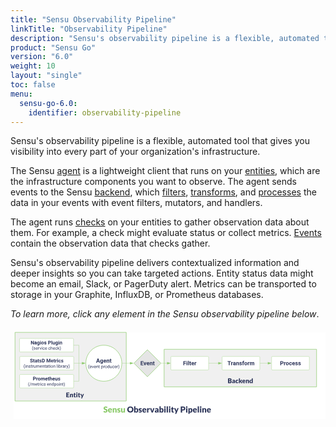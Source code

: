 ```yaml
---
title: "Sensu Observability Pipeline"
linkTitle: "Observability Pipeline"
description: "Sensu's observability pipeline is a flexible, automated tool that gives you visibility into every part of your organization's infrastructure. Read this overview to learn how the observability pipeline works."
product: "Sensu Go"
version: "6.0"
weight: 10
layout: "single"
toc: false
menu:
  sensu-go-6.0:
    identifier: observability-pipeline
---
```


Sensu's observability pipeline is a flexible, automated tool that gives you visibility into every part of your organization's infrastructure.

The Sensu [agent][1] is a lightweight client that runs on your [entities][2], which are the infrastructure components you want to observe.
The agent sends events to the Sensu [backend][1], which [filters][5], [transforms][6], and [processes][7] the data in your events with event filters, mutators, and handlers.

The agent runs [checks][3] on your entities to gather observation data about them.
For example, a check might evaluate status or collect metrics.
[Events][3] contain the observation data that checks gather.

Sensu's observability pipeline delivers contextualized information and deeper insights so you can take targeted actions.
Entity status data might become an email, Slack, or PagerDuty alert.
Metrics can be transported to storage in your Graphite, InfluxDB, or Prometheus databases.

*To learn more, click any element in the Sensu observability pipeline below*.

<svg xmlns="http://www.w3.org/2000/svg" xmlns:xlink="http://www.w3.org/1999/xlink" xmlns:lucid="lucid" viewBox="0 0 1400 405" preserveAspectRatio="xMidYMid meet"><g transform="translate(14.423076923077076 20)" lucid:page-tab-id="0_0"><path d="M0 0h1823.08v553.85H0z" fill="#fff"/><a xlink:href="pipeline-agent-backend/" target="_top"><path d="M668.26 75.15H1346v167H668.26z" stroke="#89c967" stroke-width="2" fill="#f0f0f0"/><path class="lucid-link lucid-hotspot lucid-overlay-hotspot" d="M668.26 75.15H1346v167H668.26z" fill="none"/></a><a xlink:href="pipeline-filter/" target="_top"><path d="M698.3 110.12c0-1.66 1.33-3 3-3H863c1.66 0 3 1.34 3 3v54c0 1.65-1.34 3-3 3H701.3c-1.67 0-3-1.35-3-3z" stroke="#89c967" fill="#fff"/><use xlink:href="#a" transform="matrix(1,0,0,1,703.2895709085567,112.11538461538461) translate(49.23988381410256 33.76402243589744)"/><path class="lucid-link lucid-hotspot lucid-overlay-hotspot" d="M698.3 110.12c0-1.66 1.33-3 3-3H863c1.66 0 3 1.34 3 3v54c0 1.65-1.34 3-3 3H701.3c-1.67 0-3-1.35-3-3z" fill="none"/></a><a xlink:href="pipeline-transform/" target="_top"><path d="M926 110.12c0-1.66 1.34-3 3-3h161.7c1.67 0 3 1.34 3 3v54c0 1.65-1.33 3-3 3H929c-1.66 0-3-1.35-3-3z" stroke="#89c967" fill="#fff"/><use xlink:href="#b" transform="matrix(1,0,0,1,931.0000194281496,112.11538461538461) translate(18.72230568910257 33.76402243589744)"/><path class="lucid-link lucid-hotspot lucid-overlay-hotspot" d="M926 110.12c0-1.66 1.34-3 3-3h161.7c1.67 0 3 1.34 3 3v54c0 1.65-1.33 3-3 3H929c-1.66 0-3-1.35-3-3z" fill="none"/></a><a xlink:href="pipeline-process/" target="_top"><path d="M1146 110.12c0-1.66 1.34-3 3-3h161.7c1.67 0 3 1.34 3 3v54c0 1.65-1.33 3-3 3H1149c-1.66 0-3-1.35-3-3z" stroke="#89c967" fill="#fff"/><use xlink:href="#c" transform="matrix(1,0,0,1,1151.0000194281486,112.11538461538461) translate(32.23142027243589 33.76402243589744)"/><path class="lucid-link lucid-hotspot lucid-overlay-hotspot" d="M1146 110.12c0-1.66 1.34-3 3-3h161.7c1.67 0 3 1.34 3 3v54c0 1.65-1.33 3-3 3H1149c-1.66 0-3-1.35-3-3z" fill="none"/></a><path d="M656.04 137.12h25.37" stroke="#89c967" fill="none"/><path d="M656.06 137.62h-1.02l.5-.5-.5-.5h1.02z" fill="#89c967"/><path d="M696.17 137.12l-14.26 4.63v-9.27z" stroke="#89c967" fill="#89c967"/><path d="M867 137.12h42.12" stroke="#89c967" fill="none"/><path d="M867 137.62h-.5v-1h.5z" fill="#89c967"/><path d="M923.88 137.12l-14.26 4.63v-9.27z" stroke="#89c967" fill="#89c967"/><path d="M1094.7 137.12h34.42" stroke="#89c967" fill="none"/><path d="M1094.72 137.62h-.5v-1h.5z" fill="#89c967"/><path d="M1143.88 137.12l-14.26 4.63v-9.27z" stroke="#89c967" fill="#89c967"/><a xlink:href="pipeline-entities/" target="_top"><path d="M5.58 0H500v305.12H5.58z" stroke="#89c967" stroke-width="2" fill="#f0f0f0"/><path class="lucid-link lucid-hotspot lucid-overlay-hotspot" d="M5.58 0H500v305.12H5.58z" fill="none"/></a><path d="M266.58 57.12h23.06v79.5" stroke="#89c967" fill="none"/><path d="M266.6 57.62h-.52v-1h.5z" fill="#89c967"/><path d="M289.64 136.6v.52M267.58 137.12h35.4" stroke="#89c967" fill="none"/><path d="M267.6 137.62h-.52v-1h.5z" fill="#89c967"/><path d="M317.73 137.12l-14.26 4.63v-9.27z" stroke="#89c967" fill="#89c967"/><path d="M267.08 217.12h22.56v-79.5" stroke="#89c967" fill="none"/><path d="M267.1 217.62h-.52v-1h.5z" fill="#89c967"/><path d="M289.64 137.63v-.5M481.85 137.12h34.48" stroke="#89c967" fill="none"/><path d="M481.87 137.62h-.53v-1h.53z" fill="#89c967"/><path d="M531.1 137.12l-14.27 4.63v-9.27z" stroke="#89c967" fill="#89c967"/><a xlink:href="pipeline-agent-backend/" target="_top"><path d="M753.27 197.12h507.7v40h-507.7z" stroke="#000" stroke-opacity="0" stroke-width="2" fill-opacity="0"/><use xlink:href="#d" transform="matrix(1,0,0,1,753.2728800522422,197.1153846153846) translate(197.3028846153846 28.471153846153847)"/><path class="lucid-link lucid-hotspot lucid-overlay-hotspot" d="M753.27 197.12h507.7v40h-507.7z" fill="none"/></a><a xlink:href="pipeline-entities/" target="_top"><path d="M160 260h223.6v44.26H160z" stroke="#000" stroke-opacity="0" stroke-width="2" fill-opacity="0"/><use xlink:href="#e" transform="matrix(1,0,0,1,160,260) translate(71.86057692307692 28.471153846153847)"/><path class="lucid-link lucid-hotspot lucid-overlay-hotspot" d="M160 260h223.6v44.26H160z" fill="none"/></a><a xlink:href="pipeline-checks-events/" target="_top"><path d="M594.13 77.12l60 60-60 60-60-60z" stroke="#89c967" stroke-width="2" fill="#e5e5e5"/><use xlink:href="#f" transform="matrix(1,0,0,1,539.128094597964,82.11538461538461) translate(23.611478365384613 63.76402243589744)"/><path class="lucid-link lucid-hotspot lucid-overlay-hotspot" d="M594.13 77.12l60 60-60 60-60-60z" fill="none"/></a><a xlink:href="pipeline-agent-backend/" target="_top"><path d="M480.35 137.12c0 44.18-35.8 80-80 80-44.18 0-80-35.82-80-80 0-44.2 35.82-80 80-80 44.2 0 80 35.8 80 80z" stroke="#89c967" stroke-width="2" fill="#fff"/><use xlink:href="#g" transform="matrix(1,0,0,1,325.35250883744345,62.11538461538461) translate(40.61373197115385 72.49599358974359)"/><use xlink:href="#h" transform="matrix(1,0,0,1,325.35250883744345,62.11538461538461) translate(4.678109975961533 96.59705528846155)"/><use xlink:href="#i" transform="matrix(1,0,0,1,325.35250883744345,62.11538461538461) translate(62.35163762019231 96.59705528846155)"/><path class="lucid-link lucid-hotspot lucid-overlay-hotspot" d="M480.35 137.12c0 44.18-35.8 80-80 80-44.18 0-80-35.82-80-80 0-44.2 35.82-80 80-80 44.2 0 80 35.8 80 80z" fill="none"/></a><path d="M400.35 218.62v39.5-41.74" stroke="#000" stroke-opacity="0" fill="none"/><path d="M400.35 201.62l4.64 14.26h-9.28z" stroke="#000" stroke-opacity="0" fill-opacity="0"/><a xlink:href="pipeline-checks-events/" target="_top"><path d="M25.58 30.12c0-1.66 1.34-3 3-3h234c1.65 0 3 1.34 3 3v54c0 1.65-1.35 3-3 3h-234c-1.66 0-3-1.35-3-3z" stroke="#89c967" fill="#fff"/><use xlink:href="#j" transform="matrix(1,0,0,1,30.576923076922924,32.11538461538461) translate(44.63585486778845 21.400490785256405)"/><use xlink:href="#k" transform="matrix(1,0,0,1,30.576923076922924,32.11538461538461) translate(121.06908553685898 21.400490785256405)"/><use xlink:href="#l" transform="matrix(1,0,0,1,30.576923076922924,32.11538461538461) translate(50.15249399038461 44.719050480769226)"/><use xlink:href="#m" transform="matrix(1,0,0,1,30.576923076922924,32.11538461538461) translate(122.50262920673077 44.719050480769226)"/><path class="lucid-link lucid-hotspot lucid-overlay-hotspot" d="M25.58 30.12c0-1.66 1.34-3 3-3h234c1.65 0 3 1.34 3 3v54c0 1.65-1.35 3-3 3h-234c-1.66 0-3-1.35-3-3z" fill="none"/></a><a xlink:href="pipeline-checks-events/" target="_top"><path d="M26.58 110.12c0-1.66 1.34-3 3-3h234c1.65 0 3 1.34 3 3v54c0 1.65-1.35 3-3 3h-234c-1.66 0-3-1.35-3-3z" stroke="#89c967" fill="#fff"/><use xlink:href="#n" transform="matrix(1,0,0,1,31.576923076922924,112.11538461538461) translate(40.292186247996796 21.400490785256405)"/><use xlink:href="#o" transform="matrix(1,0,0,1,31.576923076922924,112.11538461538461) translate(112.97879732572116 21.400490785256405)"/><use xlink:href="#p" transform="matrix(1,0,0,1,31.576923076922924,112.11538461538461) translate(11.991436298076906 44.719050480769226)"/><use xlink:href="#q" transform="matrix(1,0,0,1,31.576923076922924,112.11538461538461) translate(158.83263221153848 44.719050480769226)"/><path class="lucid-link lucid-hotspot lucid-overlay-hotspot" d="M26.58 110.12c0-1.66 1.34-3 3-3h234c1.65 0 3 1.34 3 3v54c0 1.65-1.35 3-3 3h-234c-1.66 0-3-1.35-3-3z" fill="none"/></a><a xlink:href="pipeline-checks-events/" target="_top"><path d="M26.08 190.12c0-1.66 1.34-3 3-3h234c1.65 0 3 1.34 3 3v54c0 1.65-1.35 3-3 3h-234c-1.66 0-3-1.35-3-3z" stroke="#89c967" fill="#fff"/><use xlink:href="#r" transform="matrix(1,0,0,1,31.076923076922924,192.11538461538464) translate(53.57515775240384 21.400490785256405)"/><use xlink:href="#s" transform="matrix(1,0,0,1,31.076923076922924,192.11538461538464) translate(32.30675330528845 44.719050480769226)"/><use xlink:href="#t" transform="matrix(1,0,0,1,31.076923076922924,192.11538461538464) translate(116.04698768028847 44.719050480769226)"/><path class="lucid-link lucid-hotspot lucid-overlay-hotspot" d="M26.08 190.12c0-1.66 1.34-3 3-3h234c1.65 0 3 1.34 3 3v54c0 1.65-1.35 3-3 3h-234c-1.66 0-3-1.35-3-3z" fill="none"/></a><path d="M383.6 320h507.7v44H383.6z" stroke="#000" stroke-opacity="0" stroke-width="2" fill-opacity="0"/><use xlink:href="#u" transform="matrix(1,0,0,1,383.60356235114165,320) translate(14.36940418397478 36.19764280232888)"/><use xlink:href="#v" transform="matrix(1,0,0,1,383.60356235114165,320) translate(119.95503095996753 36.19764280232888)"/><use xlink:href="#w" transform="matrix(1,0,0,1,383.60356235114165,320) translate(356.5049763247307 36.19764280232888)"/><defs><path fill="#2c3458" d="M1006-595H430V0H130v-1456h948v243H430v376h576v242" id="x"/><path fill="#2c3458" d="M416 0H126v-1082h290V0zM271-1212c-92 0-162-61-162-150s68-149 162-149c93 0 162 60 162 149s-70 150-162 150" id="y"/><path fill="#2c3458" d="M416 0H126v-1536h290V0" id="z"/><path fill="#2c3458" d="M457-330c2 83 25 111 111 112 32 0 60-2 85-7V-6c-57 17-115 26-175 26-203 0-310-102-310-307v-583H10v-212h158v-266h289v266h185v212H457v540" id="A"/><path fill="#2c3458" d="M1031-175C952-60 797 20 609 20 287 20 60-206 72-543c12-330 180-559 505-559 309 0 482 214 477 537v118H365c15 134 115 234 263 234 111 0 198-40 261-121zM770-644c5-139-62-226-194-224-130 1-191 97-208 224h402" id="B"/><path fill="#2c3458" d="M719-811c-143-24-279 1-319 103V0H111v-1082h273l8 129c74-124 180-175 331-136" id="C"/><g id="a"><use transform="matrix(0.012520032051282052,0,0,0.012520032051282052,0,0)" xlink:href="#x"/><use transform="matrix(0.012520032051282052,0,0,0.012520032051282052,14.047475961538462,0)" xlink:href="#y"/><use transform="matrix(0.012520032051282052,0,0,0.012520032051282052,20.845853365384617,0)" xlink:href="#z"/><use transform="matrix(0.012520032051282052,0,0,0.012520032051282052,27.64423076923077,0)" xlink:href="#A"/><use transform="matrix(0.012520032051282052,0,0,0.012520032051282052,36.30809294871795,0)" xlink:href="#B"/><use transform="matrix(0.012520032051282052,0,0,0.012520032051282052,50.16776842948718,0)" xlink:href="#C"/></g><path fill="#2c3458" d="M1226-1213H780V0H480v-1213H40v-243h1186v243" id="D"/><path fill="#2c3458" d="M552-1102c254-4 435 134 435 383v469c1 103 15 180 43 233V0H738c-13-26-23-58-29-97C639-19 548 20 436 20 238 20 64-113 68-304c5-258 212-357 496-357h133c11-137-29-227-160-227-90 0-156 45-156 131H92c15-231 213-342 460-345zM357-325c0 76 61 124 142 124 88 0 168-45 198-105v-186H589c-152 2-232 51-232 167" id="E"/><path fill="#2c3458" d="M750-692c-1-124-48-174-173-175-81 0-142 35-183 104V0H105v-1082h272l9 125c77-97 181-145 311-145 244 0 342 151 342 403V0H750v-692" id="F"/><path fill="#2c3458" d="M529-185c94 0 168-33 168-114 0-35-18-63-53-83s-91-39-168-55C219-491 90-600 90-765c0-208 203-337 432-337 246 0 451 124 453 349H686c-2-91-62-143-165-143-86 0-151 41-153 117 0 32 16 57 46 77 63 43 257 69 335 100 151 60 229 153 229 291C978-13 554 93 282-28 162-81 60-190 56-344h274c5 106 86 159 199 159" id="G"/><path fill="#2c3458" d="M190-1174c-11-296 244-440 544-363l-3 224c-24-6-53-9-88-9-109 0-163 51-163 153v87h215v212H480V0H190v-870H29v-212h161v-92" id="H"/><path fill="#2c3458" d="M579 20C257 20 58-214 66-551c8-331 182-551 511-551 324 0 514 231 514 572 0 319-198 550-512 550zm-2-888c-169 0-222 141-222 338 0 181 61 317 224 317 170 0 223-137 223-338 0-178-64-317-225-317" id="I"/><path fill="#2c3458" d="M741-689c-2-124-40-177-163-178-82 0-141 34-178 102V0H111v-1082h271l9 121c77-94 180-141 311-141 139 0 235 55 287 165 76-110 184-165 325-165 249 0 348 151 348 411V0h-290v-690c-2-123-39-176-163-177-87 0-147 41-180 124l1 743H741v-689" id="J"/><g id="b"><use transform="matrix(0.012520032051282052,0,0,0.012520032051282052,0,0)" xlink:href="#D"/><use transform="matrix(0.012520032051282052,0,0,0.012520032051282052,15.049078525641026,0)" xlink:href="#C"/><use transform="matrix(0.012520032051282052,0,0,0.012520032051282052,24.025941506410255,0)" xlink:href="#E"/><use transform="matrix(0.012520032051282052,0,0,0.012520032051282052,37.77293669871795,0)" xlink:href="#F"/><use transform="matrix(0.012520032051282052,0,0,0.012520032051282052,52.13341346153847,0)" xlink:href="#G"/><use transform="matrix(0.012520032051282052,0,0,0.012520032051282052,65.31700721153845,0)" xlink:href="#H"/><use transform="matrix(0.012520032051282052,0,0,0.012520032051282052,74.50671073717947,0)" xlink:href="#I"/><use transform="matrix(0.012520032051282052,0,0,0.012520032051282052,89.00490785256409,0)" xlink:href="#C"/><use transform="matrix(0.012520032051282052,0,0,0.012520032051282052,98.35737179487178,0)" xlink:href="#J"/></g><path fill="#2c3458" d="M1245-974c0 302-233 466-552 461H430V0H130v-1456h568c323 5 547 167 547 482zm-303 2c1-143-93-241-237-241H430v457h268c151 1 244-71 244-216" id="K"/><path fill="#2c3458" d="M355-556c-2 203 30 338 206 343 102 3 181-63 182-161h271C1001-128 821 17 566 20 242 24 66-212 66-554c0-320 184-548 498-548 262 0 451 167 450 423H743c-1-108-75-193-184-189-162 6-202 123-204 312" id="L"/><g id="c"><use transform="matrix(0.012520032051282052,0,0,0.012520032051282052,0,0)" xlink:href="#K"/><use transform="matrix(0.012520032051282052,0,0,0.012520032051282052,16.53896233974359,0)" xlink:href="#C"/><use transform="matrix(0.012520032051282052,0,0,0.012520032051282052,25.44070512820513,0)" xlink:href="#I"/><use transform="matrix(0.012520032051282052,0,0,0.012520032051282052,39.93890224358975,0)" xlink:href="#L"/><use transform="matrix(0.012520032051282052,0,0,0.012520032051282052,53.310296474358985,0)" xlink:href="#B"/><use transform="matrix(0.012520032051282052,0,0,0.012520032051282052,67.16997195512822,0)" xlink:href="#G"/><use transform="matrix(0.012520032051282052,0,0,0.012520032051282052,80.35356570512822,0)" xlink:href="#G"/></g><path fill="#2c3458" d="M966-754c170 42 282 125 282 315 0 303-231 439-546 439H120v-1457h536c319 4 558 86 558 394 0 177-112 257-248 309zm-52 308c1-132-85-172-220-172H458v363h238c138 0 217-58 218-191zm-38-577c0-140-81-181-220-181H458v360c201-1 418 30 418-179" id="M"/><path fill="#2c3458" d="M572-1057c257 0 406 153 406 409V0c-68-4-160 9-208-12-30-14-45-72-60-107C623-47 539 18 382 16 189 13 70-77 70-270c0-183 145-251 311-298 78-21 176-33 295-36 8-132-26-216-144-216-125 0-159 78-268 78-94 0-104-95-146-151 112-100 257-164 454-164zM366-285c-2 73 41 96 114 96 97 0 140-35 196-89v-144c-104 4-184 15-248 46-39 19-61 43-62 91" id="N"/><path fill="#2c3458" d="M958-162C862-50 728 16 528 16 297 16 159-117 90-293c-49-124-51-307-4-437 70-194 223-323 484-323 177 0 287 60 380 153-36 45-67 98-109 136-73 33-113-34-174-50-21-5-46-11-77-11-169 4-215 131-220 304-6 205 103 354 302 295 57-17 74-74 140-74 25 0 42 10 56 27" id="O"/><path fill="#2c3458" d="M430-1497v839c57 1 95 0 120-37l196-292c22-33 48-50 100-50h284L862-668c-25 34-54 60-90 82 30 23 56 53 78 90L1142 0H862c-52-1-83-16-102-52L564-419c-19-31-28-40-74-40h-60V0H120v-1497h310" id="P"/><path fill="#2c3458" d="M1024-162C926-48 781 16 578 16 325 16 169-111 94-299c-49-123-59-309-6-439 74-183 225-315 476-315 298 0 466 176 466 475 0 66-3 115-70 115H362c16 155 90 243 244 247 98 2 155-39 218-71 37-18 85-16 110 14zM752-643c-3-120-60-196-182-196-129 0-185 80-205 196h387" id="Q"/><path fill="#2c3458" d="M612-820c-81 1-134 39-182 81V0H120v-1037h192c70-3 79 59 94 112 74-70 159-128 302-128 236 0 352 157 352 394V0H750v-659c0-96-44-162-138-161" id="R"/><path fill="#2c3458" d="M494-1057c110-3 175 36 236 85v-525h310V0H848c-79 3-80-75-100-131C671-51 581 16 426 16 225 16 127-123 78-290c-38-128-40-313 4-440 62-181 183-321 412-327zM370-515c0 153 21 293 164 293 98 0 150-43 196-97v-440c-41-45-87-70-162-70-160 0-198 144-198 314" id="S"/><g id="d"><use transform="matrix(0.014423076923076924,0,0,0.014423076923076924,0,0)" xlink:href="#M"/><use transform="matrix(0.014423076923076924,0,0,0.014423076923076924,18.923076923076923,0)" xlink:href="#N"/><use transform="matrix(0.014423076923076924,0,0,0.014423076923076924,34.47115384615385,0)" xlink:href="#O"/><use transform="matrix(0.014423076923076924,0,0,0.014423076923076924,48.49038461538461,0)" xlink:href="#P"/><use transform="matrix(0.014423076923076924,0,0,0.014423076923076924,64.24038461538461,0)" xlink:href="#Q"/><use transform="matrix(0.014423076923076924,0,0,0.014423076923076924,79.9326923076923,0)" xlink:href="#R"/><use transform="matrix(0.014423076923076924,0,0,0.014423076923076924,96.66346153846153,0)" xlink:href="#S"/></g><path fill="#2c3458" d="M1058-1457v260H460v340h458v250H460v347h598V0H120v-1457h938" id="T"/><path fill="#2c3458" d="M774-74c-71 55-172 90-290 90-196 0-304-108-304-303v-536c-70 1-146 12-146-61v-121l165-32 61-253c16-78 146-38 230-48v303h252v212H490v515c0 45 23 83 68 83 48 0 88-50 122 4" id="U"/><path fill="#2c3458" d="M440-1037V0H130v-1037h310zm-154-466c113 0 190 70 190 182 0 111-79 180-190 180-109 0-184-71-184-180 0-110 74-182 184-182" id="V"/><path fill="#2c3458" d="M544 269c-20 41-37 60-98 60H214L414-91 0-1037h274c46-1 73 23 84 54 69 190 150 371 209 571 68-189 134-380 199-571 10-28 45-55 82-54h250" id="W"/><g id="e"><use transform="matrix(0.014423076923076924,0,0,0.014423076923076924,0,0)" xlink:href="#T"/><use transform="matrix(0.014423076923076924,0,0,0.014423076923076924,16.298076923076923,0)" xlink:href="#R"/><use transform="matrix(0.014423076923076924,0,0,0.014423076923076924,33.02884615384615,0)" xlink:href="#U"/><use transform="matrix(0.014423076923076924,0,0,0.014423076923076924,44.56730769230769,0)" xlink:href="#V"/><use transform="matrix(0.014423076923076924,0,0,0.014423076923076924,52.78846153846154,0)" xlink:href="#U"/><use transform="matrix(0.014423076923076924,0,0,0.014423076923076924,64.32692307692308,0)" xlink:href="#W"/></g><path fill="#2c3458" d="M1006-631H430v390h676V0H130v-1456h974v243H430v347h576v235" id="X"/><path fill="#2c3458" d="M516-353l201-729h302L654 0H378L13-1082h302" id="Y"/><g id="f"><use transform="matrix(0.012520032051282052,0,0,0.012520032051282052,0,0)" xlink:href="#X"/><use transform="matrix(0.012520032051282052,0,0,0.012520032051282052,14.097556089743591,0)" xlink:href="#Y"/><use transform="matrix(0.012520032051282052,0,0,0.012520032051282052,26.893028846153847,0)" xlink:href="#B"/><use transform="matrix(0.012520032051282052,0,0,0.012520032051282052,40.75270432692308,0)" xlink:href="#F"/><use transform="matrix(0.012520032051282052,0,0,0.012520032051282052,55.11318108974359,0)" xlink:href="#A"/></g><path fill="#2c3458" d="M952-300H426L326 0H7l542-1456h278L1372 0h-319zM507-543h364l-183-545" id="Z"/><path fill="#2c3458" d="M505 20C221 18 69-239 69-549c0-302 153-553 438-553 119 0 211 41 277 122l12-102h262V-36c-8 305-208 458-520 462-160 1-335-76-403-170L263 80c72 81 159 121 262 121 172 1 260-107 243-294C701-18 614 20 505 20zm76-887c-165 0-223 147-223 339 0 172 66 314 221 314 88 0 151-33 189-99v-455c-39-66-101-99-187-99" id="aa"/><g id="g"><use transform="matrix(0.012520032051282052,0,0,0.012520032051282052,0,0)" xlink:href="#Z"/><use transform="matrix(0.012520032051282052,0,0,0.012520032051282052,17.252604166666668,0)" xlink:href="#aa"/><use transform="matrix(0.012520032051282052,0,0,0.012520032051282052,31.888521634615387,0)" xlink:href="#B"/><use transform="matrix(0.012520032051282052,0,0,0.012520032051282052,45.74819711538462,0)" xlink:href="#F"/><use transform="matrix(0.012520032051282052,0,0,0.012520032051282052,60.10867387820513,0)" xlink:href="#A"/></g><path fill="#2c3458" d="M319-664C304-226 428 158 661 357l-38 113c-89-49-172-133-254-248C142-97 71-578 194-1025c67-244 240-513 429-618l38 122c-201 153-330 502-342 857" id="ab"/><path fill="#2c3458" d="M599-131c141 0 220-65 285-146l113 88C906-50 770 20 589 20 281 21 93-214 93-545c0-223 93-397 233-485 74-48 154-72 240-72 300 2 449 218 445 537v77H278c0 197 129 357 321 357zm227-509c-3-180-88-310-260-310-170 0-264 140-282 310h542" id="ac"/><path fill="#2c3458" d="M497-251l268-831h189L566 0H425L33-1082h189" id="ad"/><path fill="#2c3458" d="M589-945c-131 0-219 81-264 174V0H140v-1082h175l6 136c83-104 191-156 324-156 229 0 346 129 346 387V0H806v-716c-2-153-65-229-217-229" id="ae"/><path fill="#2c3458" d="M456 20C285 20 205-92 206-268v-671H9v-143h197v-262h185v262h202v143H391v671c-9 125 92 149 207 118V0c-49 13-96 20-142 20" id="af"/><g id="h"><use transform="matrix(0.00939002403846154,0,0,0.00939002403846154,0,0)" xlink:href="#ab"/><use transform="matrix(0.00939002403846154,0,0,0.00939002403846154,6.5730168269230775,0)" xlink:href="#ac"/><use transform="matrix(0.00939002403846154,0,0,0.00939002403846154,16.639122596153847,0)" xlink:href="#ad"/><use transform="matrix(0.00939002403846154,0,0,0.00939002403846154,25.831956129807693,0)" xlink:href="#ac"/><use transform="matrix(0.00939002403846154,0,0,0.00939002403846154,36.02013221153847,0)" xlink:href="#ae"/><use transform="matrix(0.00939002403846154,0,0,0.00939002403846154,46.63085937500001,0)" xlink:href="#af"/></g><path fill="#2c3458" d="M632-1102c291 0 422 251 422 573 0 297-141 548-419 549-131 0-235-42-310-125v521H140v-1498h169l9 120c75-93 180-140 314-140zm-53 971c207 0 290-180 290-419 0-218-92-395-292-395-112 0-196 50-252 149v517c55 99 140 148 254 148" id="ag"/><path fill="#2c3458" d="M663-916c-163-27-288 18-338 148V0H140v-1082h180l3 125c61-97 147-145 258-145 36 0 63 5 82 14v172" id="ah"/><path fill="#2c3458" d="M584 20C278 26 81-227 91-551c10-320 175-545 491-551 308-5 503 247 494 573-9 322-175 543-492 549zm-2-970c-208 0-305 185-305 421 0 216 106 398 307 398 211 0 307-186 307-420 0-214-109-399-309-399" id="ai"/><path fill="#2c3458" d="M520 20C244 20 95-247 95-550c0-298 151-550 427-552 127 0 227 43 301 130v-564h185V0H838l-9-116C755-25 652 20 520 20zm48-965c-210 0-288 177-288 416 0 218 87 392 286 392 117 0 203-53 257-158v-497c-55-102-140-153-255-153" id="aj"/><path fill="#2c3458" d="M491 20c-241-1-355-148-355-398v-704h185v699c0 164 67 246 200 246 141 0 235-53 282-158v-787h185V0H812l-4-107C736-22 630 20 491 20" id="ak"/><path fill="#2c3458" d="M277-555c0 244 77 420 297 424 127 2 249-93 255-210h175C980-127 805 20 574 20 258 20 81-222 92-562c11-319 164-533 481-540 237-5 426 165 431 392H829c-7-133-115-242-256-240-209 4-296 166-296 395" id="al"/><path fill="#2c3458" d="M38 357C331 141 457-487 337-984c-53-219-157-429-299-546l39-113c190 106 362 378 431 621 75 268 76 597 0 868C440 88 266 365 77 470" id="am"/><g id="i"><use transform="matrix(0.00939002403846154,0,0,0.00939002403846154,0,0)" xlink:href="#ag"/><use transform="matrix(0.00939002403846154,0,0,0.00939002403846154,10.789137620192308,0)" xlink:href="#ah"/><use transform="matrix(0.00939002403846154,0,0,0.00939002403846154,17.108623798076927,0)" xlink:href="#ai"/><use transform="matrix(0.00939002403846154,0,0,0.00939002403846154,28.076171875000007,0)" xlink:href="#aj"/><use transform="matrix(0.00939002403846154,0,0,0.00939002403846154,38.921649639423094,0)" xlink:href="#ak"/><use transform="matrix(0.00939002403846154,0,0,0.00939002403846154,49.52298677884617,0)" xlink:href="#al"/><use transform="matrix(0.00939002403846154,0,0,0.00939002403846154,59.589092548076934,0)" xlink:href="#ac"/><use transform="matrix(0.00939002403846154,0,0,0.00939002403846154,69.77726862980771,0)" xlink:href="#ah"/><use transform="matrix(0.00939002403846154,0,0,0.00939002403846154,76.28455528846155,0)" xlink:href="#am"/></g><path fill="#2c3458" d="M1314 0h-300L430-958V0H130v-1456h300l585 960v-960h299V0" id="an"/><g id="j"><use transform="matrix(0.010955028044871796,0,0,0.010955028044871796,0,0)" xlink:href="#an"/><use transform="matrix(0.010955028044871796,0,0,0.010955028044871796,15.840970552884617,0)" xlink:href="#E"/><use transform="matrix(0.010955028044871796,0,0,0.010955028044871796,27.86959134615385,0)" xlink:href="#aa"/><use transform="matrix(0.010955028044871796,0,0,0.010955028044871796,40.67601913060898,0)" xlink:href="#y"/><use transform="matrix(0.010955028044871796,0,0,0.010955028044871796,46.624599358974365,0)" xlink:href="#I"/><use transform="matrix(0.010955028044871796,0,0,0.010955028044871796,59.310521834935905,0)" xlink:href="#G"/></g><path fill="#2c3458" d="M463 20c-241-1-359-147-359-393v-709h289v699c0 113 51 169 154 169 98 0 165-34 202-102v-766h290V0H767l-8-110C688-23 589 20 463 20" id="ao"/><g id="k"><use transform="matrix(0.010955028044871796,0,0,0.010955028044871796,0,0)" xlink:href="#K"/><use transform="matrix(0.010955028044871796,0,0,0.010955028044871796,14.471592047275642,0)" xlink:href="#z"/><use transform="matrix(0.010955028044871796,0,0,0.010955028044871796,20.42017227564103,0)" xlink:href="#ao"/><use transform="matrix(0.010955028044871796,0,0,0.010955028044871796,32.97463441506411,0)" xlink:href="#aa"/><use transform="matrix(0.010955028044871796,0,0,0.010955028044871796,45.78106219951925,0)" xlink:href="#y"/><use transform="matrix(0.010955028044871796,0,0,0.010955028044871796,51.72964242788463,0)" xlink:href="#F"/></g><path fill="#2c3458" d="M538-131c121 0 232-49 232-156 0-50-20-88-56-117-73-60-334-92-420-143-92-55-162-110-162-238 0-190 192-317 400-317 223 0 414 129 413 338H759c0-108-110-186-227-186-119 0-215 53-215 159 0 45 18 78 53 101 76 52 331 90 416 139 98 57 169 115 169 251C955-92 760 20 538 20c-176 0-314-68-386-174-38-55-57-115-57-179h185c6 129 116 202 258 202" id="ap"/><path fill="#2c3458" d="M341 0H156v-1082h185V0zm-91-1264c-68 0-108-42-109-105 0-62 41-107 109-107s110 44 110 107-42 105-110 105" id="aq"/><g id="l"><use transform="matrix(0.00939002403846154,0,0,0.00939002403846154,0,0)" xlink:href="#ab"/><use transform="matrix(0.00939002403846154,0,0,0.00939002403846154,6.5730168269230775,0)" xlink:href="#ap"/><use transform="matrix(0.00939002403846154,0,0,0.00939002403846154,16.488882211538463,0)" xlink:href="#ac"/><use transform="matrix(0.00939002403846154,0,0,0.00939002403846154,26.677058293269234,0)" xlink:href="#ah"/><use transform="matrix(0.00939002403846154,0,0,0.00939002403846154,33.35336538461539,0)" xlink:href="#ad"/><use transform="matrix(0.00939002403846154,0,0,0.00939002403846154,42.66826923076923,0)" xlink:href="#aq"/><use transform="matrix(0.00939002403846154,0,0,0.00939002403846154,47.33511117788462,0)" xlink:href="#al"/><use transform="matrix(0.00939002403846154,0,0,0.00939002403846154,57.40121694711539,0)" xlink:href="#ac"/></g><path fill="#2c3458" d="M589-945c-131 0-219 81-264 174V0H140v-1536h185v585c82-101 189-151 320-151 229 0 346 129 346 387V0H806v-716c-2-153-65-229-217-229" id="ar"/><path fill="#2c3458" d="M442-501L326-380V0H141v-1536h185v929c135-169 291-317 436-475h225L566-630 1036 0H819" id="as"/><g id="m"><use transform="matrix(0.00939002403846154,0,0,0.00939002403846154,0,0)" xlink:href="#al"/><use transform="matrix(0.00939002403846154,0,0,0.00939002403846154,10.06610576923077,0)" xlink:href="#ar"/><use transform="matrix(0.00939002403846154,0,0,0.00939002403846154,20.658052884615387,0)" xlink:href="#ac"/><use transform="matrix(0.00939002403846154,0,0,0.00939002403846154,30.846228966346157,0)" xlink:href="#al"/><use transform="matrix(0.00939002403846154,0,0,0.00939002403846154,40.91233473557693,0)" xlink:href="#as"/><use transform="matrix(0.00939002403846154,0,0,0.00939002403846154,50.65917968750001,0)" xlink:href="#am"/></g><path fill="#2c3458" d="M658-217c127 0 227-49 227-165 0-57-21-98-60-130-79-64-370-142-463-196-162-95-248-210-248-361 0-280 246-403 537-407 213-3 383 84 467 216 45 69 68 147 68 234H886c0-139-96-211-240-211-129 0-232 55-232 169 0 47 24 87 72 119s117 62 210 90c171 51 295 115 373 191s117 171 117 284c-2 272-237 411-528 404C331 13 78-135 69-458h301c0 161 96 241 288 241" id="at"/><path fill="#2c3458" d="M130 0v-1456h448c435 14 673 299 665 762-5 285-130 500-319 606C822-31 708 0 581 0H130zm809-685c9-311-79-526-361-528H430v972h145c252-2 356-181 364-444" id="au"/><g id="n"><use transform="matrix(0.010955028044871796,0,0,0.010955028044871796,0,0)" xlink:href="#at"/><use transform="matrix(0.010955028044871796,0,0,0.010955028044871796,13.792380308493591,0)" xlink:href="#A"/><use transform="matrix(0.010955028044871796,0,0,0.010955028044871796,21.373259715544876,0)" xlink:href="#E"/><use transform="matrix(0.010955028044871796,0,0,0.010955028044871796,33.40188050881411,0)" xlink:href="#A"/><use transform="matrix(0.010955028044871796,0,0,0.010955028044871796,40.982759915865394,0)" xlink:href="#G"/><use transform="matrix(0.010955028044871796,0,0,0.010955028044871796,52.51840444711539,0)" xlink:href="#au"/></g><path fill="#2c3458" d="M522-1456L896-400l372-1056h394V0h-301c-7-379 15-728 30-1085L998 0H792L400-1084c15 357 37 705 30 1084H130v-1456h392" id="av"/><g id="o"><use transform="matrix(0.010955028044871796,0,0,0.010955028044871796,0,0)" xlink:href="#av"/><use transform="matrix(0.010955028044871796,0,0,0.010955028044871796,19.6533203125,0)" xlink:href="#B"/><use transform="matrix(0.010955028044871796,0,0,0.010955028044871796,31.78053635817308,0)" xlink:href="#A"/><use transform="matrix(0.010955028044871796,0,0,0.010955028044871796,39.361415765224365,0)" xlink:href="#C"/><use transform="matrix(0.010955028044871796,0,0,0.010955028044871796,47.54482171474359,0)" xlink:href="#y"/><use transform="matrix(0.010955028044871796,0,0,0.010955028044871796,53.49340194310899,0)" xlink:href="#L"/><use transform="matrix(0.010955028044871796,0,0,0.010955028044871796,65.19337189503206,0)" xlink:href="#G"/></g><path fill="#2c3458" d="M1240-945c-141 0-250 95-250 227V0H804v-709c0-157-77-236-231-236-121 0-204 52-249 155V0H139v-1082h175l5 120c79-93 186-140 321-140 151 0 254 58 309 174 69-98 181-174 345-174 237 0 362 126 362 377V0h-185v-714c-2-159-67-231-231-231" id="aw"/><path fill="#2c3458" d="M561-1102c238-4 403 126 403 351v498c0 99 13 178 38 237V0H808c-11-21-19-59-26-114C696-25 593 20 474 20c-199 0-368-130-365-320 4-251 214-359 490-356h180v-85c-1-135-86-212-229-212-115 0-232 67-233 171H131c20-205 206-316 430-320zM294-326c0 117 90 185 207 185 122 0 239-75 278-162v-222H634c-227 0-340 66-340 199" id="ax"/><g id="p"><use transform="matrix(0.00939002403846154,0,0,0.00939002403846154,0,0)" xlink:href="#ab"/><use transform="matrix(0.00939002403846154,0,0,0.00939002403846154,6.5730168269230775,0)" xlink:href="#aq"/><use transform="matrix(0.00939002403846154,0,0,0.00939002403846154,11.239858774038463,0)" xlink:href="#ae"/><use transform="matrix(0.00939002403846154,0,0,0.00939002403846154,21.850585937500004,0)" xlink:href="#ap"/><use transform="matrix(0.00939002403846154,0,0,0.00939002403846154,31.76645132211539,0)" xlink:href="#af"/><use transform="matrix(0.00939002403846154,0,0,0.00939002403846154,38.04837740384616,0)" xlink:href="#ah"/><use transform="matrix(0.00939002403846154,0,0,0.00939002403846154,44.55566406250001,0)" xlink:href="#ak"/><use transform="matrix(0.00939002403846154,0,0,0.00939002403846154,55.15700120192309,0)" xlink:href="#aw"/><use transform="matrix(0.00939002403846154,0,0,0.00939002403846154,72.01209435096155,0)" xlink:href="#ac"/><use transform="matrix(0.00939002403846154,0,0,0.00939002403846154,82.20027043269232,0)" xlink:href="#ae"/><use transform="matrix(0.00939002403846154,0,0,0.00939002403846154,92.81099759615388,0)" xlink:href="#af"/><use transform="matrix(0.00939002403846154,0,0,0.00939002403846154,99.09292367788464,0)" xlink:href="#ax"/><use transform="matrix(0.00939002403846154,0,0,0.00939002403846154,109.5534104567308,0)" xlink:href="#af"/><use transform="matrix(0.00939002403846154,0,0,0.00939002403846154,115.83533653846158,0)" xlink:href="#aq"/><use transform="matrix(0.00939002403846154,0,0,0.00939002403846154,120.50217848557696,0)" xlink:href="#ai"/><use transform="matrix(0.00939002403846154,0,0,0.00939002403846154,131.46972656250003,0)" xlink:href="#ae"/></g><path fill="#2c3458" d="M341 0H156v-1536h185V0" id="ay"/><path fill="#2c3458" d="M634-1102c292 0 422 254 422 573 0 298-143 547-420 549-137 0-242-48-317-145L310 0H140v-1536h185v573c75-93 178-139 309-139zm-44 965c207 0 281-175 281-413 0-224-79-395-283-395-122 0-210 57-263 170v468c57 113 145 170 265 170" id="az"/><path fill="#2c3458" d="M494-271l252-811h198L509 167C425 381 299 474 84 421V271c167 16 242-37 283-173l41-110L22-1082h202" id="aA"/><g id="q"><use transform="matrix(0.00939002403846154,0,0,0.00939002403846154,0,0)" xlink:href="#ay"/><use transform="matrix(0.00939002403846154,0,0,0.00939002403846154,4.666841947115385,0)" xlink:href="#aq"/><use transform="matrix(0.00939002403846154,0,0,0.00939002403846154,9.33368389423077,0)" xlink:href="#az"/><use transform="matrix(0.00939002403846154,0,0,0.00939002403846154,20.12282151442308,0)" xlink:href="#ah"/><use transform="matrix(0.00939002403846154,0,0,0.00939002403846154,26.254507211538467,0)" xlink:href="#ax"/><use transform="matrix(0.00939002403846154,0,0,0.00939002403846154,36.71499399038462,0)" xlink:href="#ah"/><use transform="matrix(0.00939002403846154,0,0,0.00939002403846154,43.391301081730774,0)" xlink:href="#aA"/><use transform="matrix(0.00939002403846154,0,0,0.00939002403846154,52.49023437500001,0)" xlink:href="#am"/></g><path fill="#2c3458" d="M750-685c-1-124-48-182-173-182-85 0-146 33-184 98V0H104v-1536h289v572c77-92 173-138 289-138 235 0 357 136 357 409V0H750v-685" id="aB"/><g id="r"><use transform="matrix(0.010955028044871796,0,0,0.010955028044871796,0,0)" xlink:href="#K"/><use transform="matrix(0.010955028044871796,0,0,0.010955028044871796,14.471592047275642,0)" xlink:href="#C"/><use transform="matrix(0.010955028044871796,0,0,0.010955028044871796,22.26061698717949,0)" xlink:href="#I"/><use transform="matrix(0.010955028044871796,0,0,0.010955028044871796,34.94653946314103,0)" xlink:href="#J"/><use transform="matrix(0.010955028044871796,0,0,0.010955028044871796,54.36980418669872,0)" xlink:href="#B"/><use transform="matrix(0.010955028044871796,0,0,0.010955028044871796,66.4970202323718,0)" xlink:href="#A"/><use transform="matrix(0.010955028044871796,0,0,0.010955028044871796,74.07789963942308,0)" xlink:href="#aB"/><use transform="matrix(0.010955028044871796,0,0,0.010955028044871796,86.63236177884616,0)" xlink:href="#B"/><use transform="matrix(0.010955028044871796,0,0,0.010955028044871796,98.75957782451924,0)" xlink:href="#ao"/><use transform="matrix(0.010955028044871796,0,0,0.010955028044871796,111.31403996394232,0)" xlink:href="#G"/></g><path fill="#2c3458" d="M177 125H18l608-1581h158" id="aC"/><g id="s"><use transform="matrix(0.00939002403846154,0,0,0.00939002403846154,0,0)" xlink:href="#ab"/><use transform="matrix(0.00939002403846154,0,0,0.00939002403846154,6.5730168269230775,0)" xlink:href="#aC"/><use transform="matrix(0.00939002403846154,0,0,0.00939002403846154,14.498197115384617,0)" xlink:href="#aw"/><use transform="matrix(0.00939002403846154,0,0,0.00939002403846154,31.35329026442308,0)" xlink:href="#ac"/><use transform="matrix(0.00939002403846154,0,0,0.00939002403846154,41.541466346153854,0)" xlink:href="#af"/><use transform="matrix(0.00939002403846154,0,0,0.00939002403846154,47.82339242788463,0)" xlink:href="#ah"/><use transform="matrix(0.00939002403846154,0,0,0.00939002403846154,54.33067908653848,0)" xlink:href="#aq"/><use transform="matrix(0.00939002403846154,0,0,0.00939002403846154,58.99752103365386,0)" xlink:href="#al"/><use transform="matrix(0.00939002403846154,0,0,0.00939002403846154,69.06362680288463,0)" xlink:href="#ap"/></g><g id="t"><use transform="matrix(0.00939002403846154,0,0,0.00939002403846154,0,0)" xlink:href="#ac"/><use transform="matrix(0.00939002403846154,0,0,0.00939002403846154,10.18817608173077,0)" xlink:href="#ae"/><use transform="matrix(0.00939002403846154,0,0,0.00939002403846154,20.79890324519231,0)" xlink:href="#aj"/><use transform="matrix(0.00939002403846154,0,0,0.00939002403846154,31.644381009615383,0)" xlink:href="#ag"/><use transform="matrix(0.00939002403846154,0,0,0.00939002403846154,42.433518629807686,0)" xlink:href="#ai"/><use transform="matrix(0.00939002403846154,0,0,0.00939002403846154,53.401066706730774,0)" xlink:href="#aq"/><use transform="matrix(0.00939002403846154,0,0,0.00939002403846154,58.06790865384616,0)" xlink:href="#ae"/><use transform="matrix(0.00939002403846154,0,0,0.00939002403846154,68.67863581730771,0)" xlink:href="#af"/><use transform="matrix(0.00939002403846154,0,0,0.00939002403846154,74.96056189903848,0)" xlink:href="#am"/></g><path fill="#89c967" d="M524-252c120-1 200-49 194-169-8-162-195-164-324-209-183-64-330-162-324-410 5-208 127-332 287-396 178-72 447-26 571 54 32 21 62 40 88 64l-84 157c-19 43-73 61-124 33-64-36-131-79-234-79-114 0-188 47-188 150 0 109 114 131 206 161 219 72 447 139 444 429-3 234-123 379-300 445-265 98-584-9-722-154l100-158c22-40 88-51 134-21 74 48 151 104 276 103" id="aD"/><path fill="#89c967" d="M1024-162C926-48 781 16 578 16 325 16 169-111 94-299c-49-123-59-309-6-439 74-183 225-315 476-315 298 0 466 176 466 475 0 66-3 115-70 115H362c16 155 90 243 244 247 98 2 155-39 218-71 37-18 85-16 110 14zM752-643c-3-120-60-196-182-196-129 0-185 80-205 196h387" id="aE"/><path fill="#89c967" d="M612-820c-81 1-134 39-182 81V0H120v-1037h192c70-3 79 59 94 112 74-70 159-128 302-128 236 0 352 157 352 394V0H750v-659c0-96-44-162-138-161" id="aF"/><path fill="#89c967" d="M56-725c5-259 241-361 518-318 104 16 188 63 250 124l-70 109c-15 22-27 35-60 35-81 0-126-60-222-60-69 0-122 24-122 85 0 75 88 87 152 109 156 54 328 97 328 304C830-90 649 16 394 16 236 16 110-38 22-112c35-48 58-109 103-146 116-42 152 74 285 65 73-5 130-23 130-90 0-78-87-92-154-113C219-449 52-505 56-725" id="aG"/><path fill="#89c967" d="M452 16c-236 0-352-157-352-395v-658h310v658c0 97 43 162 138 161 82-1 133-37 182-80v-739h310V0H848c-67 5-80-61-95-112C679-41 594 16 452 16" id="aH"/><g id="u"><use transform="matrix(0.018337205067035907,0,0,0.018337205067035907,0,0)" xlink:href="#aD"/><use transform="matrix(0.018337205067035907,0,0,0.018337205067035907,19.877530292666922,0)" xlink:href="#aE"/><use transform="matrix(0.018337205067035907,0,0,0.018337205067035907,39.82840940560199,0)" xlink:href="#aF"/><use transform="matrix(0.018337205067035907,0,0,0.018337205067035907,61.09956728336364,0)" xlink:href="#aG"/><use transform="matrix(0.018337205067035907,0,0,0.018337205067035907,77.23630774235524,0)" xlink:href="#aH"/></g><path fill="#2c3458" d="M1504-1022c73 177 73 411 0 587-110 265-336 451-702 451-365 0-594-187-704-451-73-177-73-412 0-588 110-265 339-450 704-450s592 187 702 451zM802-264c280 0 410-182 410-465 0-282-131-465-410-465-281 0-412 182-412 465 0 284 130 465 412 465" id="aI"/><path fill="#2c3458" d="M666 16c-127 3-195-56-255-124C401-53 395 0 326 0H120v-1497h310v570c74-71 163-129 304-126 201 5 299 137 348 303 38 127 40 313-4 439-63 179-182 322-412 327zm124-543c0-153-21-288-164-293-99-3-151 43-196 98v440c40 45 88 70 162 70 160 0 198-144 198-315" id="aJ"/><path fill="#2c3458" d="M56-725c5-259 241-361 518-318 104 16 188 63 250 124l-70 109c-15 22-27 35-60 35-81 0-126-60-222-60-69 0-122 24-122 85 0 75 88 87 152 109 156 54 328 97 328 304C830-90 649 16 394 16 236 16 110-38 22-112c35-48 58-109 103-146 116-42 152 74 285 65 73-5 130-23 130-90 0-78-87-92-154-113C219-449 52-505 56-725" id="aK"/><path fill="#2c3458" d="M768-795c-14 65-88 29-146 29-81 0-145 43-192 130V0H120v-1037c73 2 156-8 222 4 64 11 52 105 69 166 65-96 144-190 283-190 47 0 85 11 114 34" id="aL"/><path fill="#2c3458" d="M694 0H412L10-1037h258c43-1 77 23 86 54 69 227 146 446 203 684 58-239 142-456 211-684 10-29 42-55 82-54h246" id="aM"/><path fill="#2c3458" d="M440-1497V0H130v-1497h310" id="aN"/><g id="v"><use transform="matrix(0.018337205067035907,0,0,0.018337205067035907,0,0)" xlink:href="#aI"/><use transform="matrix(0.018337205067035907,0,0,0.018337205067035907,29.33952810725745,0)" xlink:href="#aJ"/><use transform="matrix(0.018337205067035907,0,0,0.018337205067035907,50.6106859850191,0)" xlink:href="#aK"/><use transform="matrix(0.018337205067035907,0,0,0.018337205067035907,66.7474264440107,0)" xlink:href="#Q"/><use transform="matrix(0.018337205067035907,0,0,0.018337205067035907,86.69830555694577,0)" xlink:href="#aL"/><use transform="matrix(0.018337205067035907,0,0,0.018337205067035907,101.84483694231743,0)" xlink:href="#aM"/><use transform="matrix(0.018337205067035907,0,0,0.018337205067035907,122.12578574645914,0)" xlink:href="#N"/><use transform="matrix(0.018337205067035907,0,0,0.018337205067035907,141.89329280872386,0)" xlink:href="#aJ"/><use transform="matrix(0.018337205067035907,0,0,0.018337205067035907,163.1644506864855,0)" xlink:href="#V"/><use transform="matrix(0.018337205067035907,0,0,0.018337205067035907,173.61665757469598,0)" xlink:href="#aN"/><use transform="matrix(0.018337205067035907,0,0,0.018337205067035907,184.06886446290645,0)" xlink:href="#V"/><use transform="matrix(0.018337205067035907,0,0,0.018337205067035907,194.5210713511169,0)" xlink:href="#U"/><use transform="matrix(0.018337205067035907,0,0,0.018337205067035907,209.19083540474566,0)" xlink:href="#W"/></g><path fill="#2c3458" d="M1220-981c0 346-230 490-586 494H458V0H120v-1457h514c350 4 586 140 586 476zm-338 0c0-152-92-223-248-223H458v462h176c169 2 248-80 248-239" id="aO"/><path fill="#2c3458" d="M666 16c-111 3-175-34-236-85v398H120v-1366h192c78-3 80 73 99 128 76-81 169-148 323-148 201 0 299 140 348 307 38 128 40 313-4 439-63 179-182 321-412 327zm124-543c0-153-21-288-164-293-99-3-151 43-196 98v440c40 45 88 70 162 70 160 0 198-144 198-315" id="aP"/><g id="w"><use transform="matrix(0.018337205067035907,0,0,0.018337205067035907,0,0)" xlink:href="#aO"/><use transform="matrix(0.018337205067035907,0,0,0.018337205067035907,23.39827366553782,0)" xlink:href="#V"/><use transform="matrix(0.018337205067035907,0,0,0.018337205067035907,33.850480553748284,0)" xlink:href="#aP"/><use transform="matrix(0.018337205067035907,0,0,0.018337205067035907,55.04828961124179,0)" xlink:href="#Q"/><use transform="matrix(0.018337205067035907,0,0,0.018337205067035907,74.99916872417685,0)" xlink:href="#aN"/><use transform="matrix(0.018337205067035907,0,0,0.018337205067035907,85.45137561238732,0)" xlink:href="#V"/><use transform="matrix(0.018337205067035907,0,0,0.018337205067035907,95.90358250059779,0)" xlink:href="#R"/><use transform="matrix(0.018337205067035907,0,0,0.018337205067035907,117.17474037835945,0)" xlink:href="#Q"/></g></defs></g> <!--Source at https://app.lucidchart.com/invitations/accept/0eabdb9f-bdc4-42cc-b728-7ffe180cdd0b--> </svg>


[1]: pipeline-agent-backend/
[2]: pipeline-entities/
[3]: pipeline-checks-events/
[5]: pipeline-filter/
[6]: pipeline-transform/
[7]: pipeline-process/
